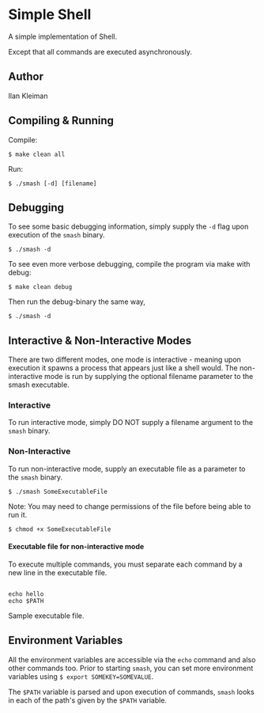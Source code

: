 # Simple Shell

A simple implementation of Shell. 

Except that all commands are executed asynchronously.

## Author

Ilan Kleiman

## Compiling & Running

Compile:

`$ make clean all`

Run:

`$ ./smash [-d] [filename]`

## Debugging

To see some basic debugging information, simply supply the `-d` flag upon execution of the `smash` binary.

`$ ./smash -d`

To see even more verbose debugging, compile the program via make with debug:

`$ make clean debug`

Then run the debug-binary the same way,

`$ ./smash -d`

## Interactive & Non-Interactive Modes

There are two different modes, one mode is interactive - meaning upon execution it spawns a process that appears just like a shell would. The non-interactive mode is run by supplying the optional filename parameter to the smash executable.

### Interactive

To run interactive mode, simply DO NOT supply a filename argument to the `smash` binary.

### Non-Interactive

To run non-interactive mode, supply an executable file as a parameter to the `smash` binary.

`$ ./smash SomeExecutableFile`

Note: You may need to change permissions of the file before being able to run it.

`$ chmod +x SomeExecutableFile`

#### Executable file for non-interactive mode

To execute multiple commands, you must separate each command by a new line in the executable file.

```shell

echo hello
echo $PATH
```

Sample executable file.

## Environment Variables

All the environment variables are accessible via the `echo` command and also other commands too.
Prior to starting `smash`, you can set more environment variables using `$ export SOMEKEY=SOMEVALUE`.

The `$PATH` variable is parsed and upon execution of commands, `smash` looks in each of the path's given by the `$PATH` variable.
